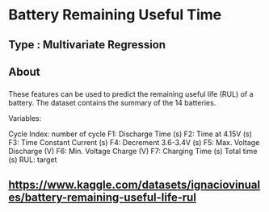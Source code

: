 # Battery Remaining Useful Time

## Type : Multivariate Regression

## About

###
These features can be used to predict the remaining useful life (RUL) of a battery.
The dataset contains the summary of the 14 batteries.

Variables:

Cycle Index: number of cycle
F1: Discharge Time (s)
F2: Time at 4.15V (s)
F3: Time Constant Current (s)
F4: Decrement 3.6-3.4V (s)
F5: Max. Voltage Discharge (V)
F6: Min. Voltage Charge (V)
F7: Charging Time (s)
Total time (s)
RUL: target

## https://www.kaggle.com/datasets/ignaciovinuales/battery-remaining-useful-life-rul
